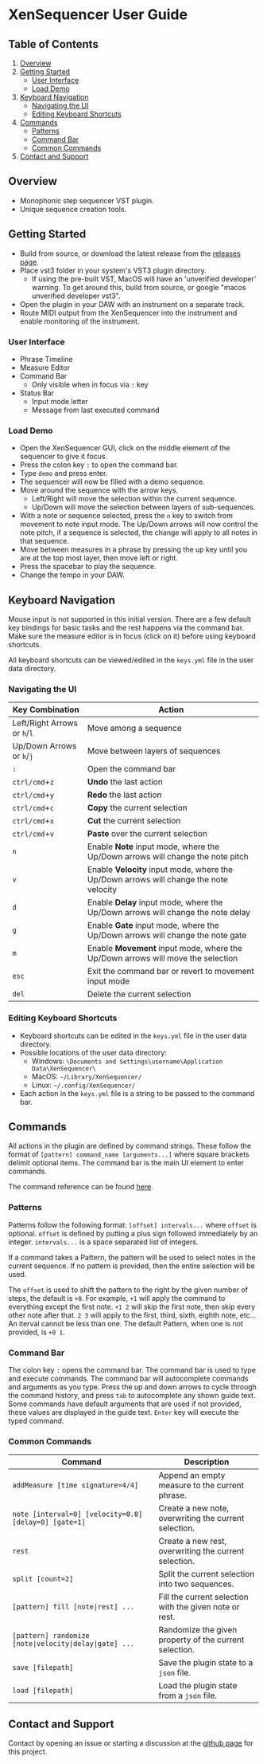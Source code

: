 # XenSequencer User Guide

## Table of Contents

1. [Overview](#overview)
1. [Getting Started](#getting-started)
   - [User Interface](#user-interface)
   - [Load Demo](#load-demo)
1. [Keyboard Navigation](#keyboard-navigation)
   - [Navigating the UI](#navigating-the-ui)
   - [Editing Keyboard Shortcuts](#editing-keyboard-shortcuts)
1. [Commands](#commands)
   - [Patterns](#patterns)
   - [Command Bar](#command-bar)
   - [Common Commands](#common-commands)
1. [Contact and Support](#contact-and-support)

## Overview
- Monophonic step sequencer VST plugin.
- Unique sequence creation tools.

## Getting Started
- Build from source, or download the latest release from the [releases page](https://github.com/a-n-t-h-o-n-y/XenSequencer/releases).
- Place vst3 folder in your system's VST3 plugin directory.
   - If using the pre-built VST, MacOS will have an 'unverified developer' warning. To get around this, build from source, or google "macos unverified developer vst3".
- Open the plugin in your DAW with an instrument on a separate track.
- Route MIDI output from the XenSequencer into the instrument and enable monitoring of the instrument.

### User Interface
- Phrase Timeline
- Measure Editor
- Command Bar
   - Only visible when in focus via `:` key
- Status Bar
   - Input mode letter
   - Message from last executed command

### Load Demo
- Open the XenSequencer GUI, click on the middle element of the sequencer to give it focus.
- Press the colon key `:` to open the command bar.
- Type `demo` and press enter.
- The sequencer will now be filled with a demo sequence.
- Move around the sequence with the arrow keys.
   - Left/Right will move the selection within the current sequence.
   - Up/Down will move the selection between layers of sub-sequences.
- With a note or sequence selected, press the `n` key to switch from movement to note input mode. The Up/Down arrows will now control the note pitch, if a sequence is selected, the change will apply to all notes in that sequence.
- Move between measures in a phrase by pressing the up key until you are at the top most layer, then move left or right.
- Press the spacebar to play the sequence.
- Change the tempo in your DAW.

## Keyboard Navigation
Mouse input is not supported in this initial version. There are a few default key bindings for basic tasks and the rest happens via the command bar. Make sure the measure editor is in focus (click on it) before using keyboard shortcuts.

All keyboard shortcuts can be viewed/edited in the `keys.yml` file in the user data directory.

### Navigating the UI
| Key Combination | Action |
| --- | --- |
| Left/Right Arrows or `h`/`l` | Move among a sequence |
| Up/Down Arrows or `k`/`j` | Move between layers of sequences |
| `:` | Open the command bar |
| `ctrl/cmd`+`z` | **Undo** the last action |
| `ctrl/cmd`+`y` | **Redo** the last action |
| `ctrl/cmd`+`c` | **Copy** the current selection |
| `ctrl/cmd`+`x` | **Cut** the current selection |
| `ctrl/cmd`+`v` | **Paste** over the current selection |
| `n` | Enable **Note** input mode, where the Up/Down arrows will change the note pitch |
| `v` | Enable **Velocity** input mode, where the Up/Down arrows will change the note velocity |
| `d` | Enable **Delay** input mode, where the Up/Down arrows will change the note delay |
| `g` | Enable **Gate** input mode, where the Up/Down arrows will change the note gate |
| `m` | Enable **Movement** input mode, where the Up/Down arrows will move the selection |
| `esc` | Exit the command bar or revert to movement input mode |
| `del` | Delete the current selection |

### Editing Keyboard Shortcuts
- Keyboard shortcuts can be edited in the `keys.yml` file in the user data directory.
- Possible locations of the user data directory:
   - Windows: `\Documents and Settings\username\Application Data\XenSequencer\`
   - MacOS: `~/Library/XenSequencer/`
   - Linux: `~/.config/XenSequencer/`
- Each action in the `keys.yml` file is a string to be passed to the command bar.

## Commands
All actions in the plugin are defined by command strings. These follow the format of `[pattern] command_name [arguments...]` where square brackets delimit optional items. The command bar is the main UI element to enter commands.

The command reference can be found [here](command_reference.md).

### Patterns
Patterns follow the following format: `[offset] intervals...` where `offset` is optional. `offset` is defined by putting a plus sign followed immediately by an integer. `intervals...` is a space separated list of integers.

If a command takes a Pattern, the pattern will be used to select notes in the current sequence. If no pattern is provided, then the entire selection will be used.

The `offset` is used to shift the pattern to the right by the given number of steps, the default is `+0`. For example, `+1` will apply the command to everything except the first note. `+1 2` will skip the first note, then skip every other note after that. `2 3` will apply to the first, third, sixth, eighth note, etc... An iterval cannot be less than one. The default Pattern, when one is not provided, is `+0 1`.

### Command Bar
The colon key `:` opens the command bar. The command bar is used to type and execute commands. The command bar will autocomplete commands and arguments as you type. Press the up and down arrows to cycle through the command history, and press `tab` to autocomplete any shown guide text. Some commands have default arguments that are used if not provided, these values are displayed in the guide text. `Enter` key will execute the typed command.

### Common Commands
| Command | Description |
| --- | --- |
| `addMeasure [time signature=4/4]` | Append an empty measure to the current phrase. |
| `note [interval=0] [velocity=0.8] [delay=0] [gate=1]` | Create a new note, overwriting the current selection. |
| `rest` | Create a new rest, overwriting the current selection. |
| `split [count=2]` | Split the current selection into two sequences. |
| `[pattern] fill [note\|rest] ...` | Fill the current selection with the given note or rest. |
| `[pattern] randomize [note\|velocity\|delay\|gate] ...` | Randomize the given property of the current selection. |
| `save [filepath]` | Save the plugin state to a `json` file. |
| `load [filepath]` | Load the plugin state from a `json` file. |

## Contact and Support
Contact by opening an issue or starting a discussion at the [github page](https://github.com/a-n-t-h-o-n-y/XenSequencer) for this project.
